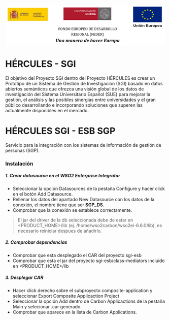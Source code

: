 ![](./doc/images/logos_feder.png)

# HÉRCULES - SGI 
El objetivo del Proyecto SGI dentro del Proyecto HÉRCULES es crear un Prototipo de un Sistema de Gestión de Investigación (SGI) basado en datos abiertos semánticos que ofrezca una visión global de los datos de investigación del Sistema Universitario Español (SUE) para mejorar la gestión, el análisis y las posibles sinergias entre universidades y el gran público desarrollando e incorporando  soluciones que superen las actualmente disponibles en el mercado.

# HÉRCULES SGI - ESB SGP
Servicio para la integración con los sistemas de información de gestión de personas (SGP).

### Instalación

##### 1. Crear datasource en el WSO2 Enterprise Integrator
- Seleccionar la opción Datasources de la pestaña Configure y hacer click en el botón Add Datasource.
- Rellenar los datos del apartado New Datasource con los datos de la conexión, el nombre tiene que ser **SGP_DS**.
- Comprobar que la conexión se establece correctamente.
> El jar del driver de la db seleccionada debe de estar en <PRODUCT_HOME>/lib (ej. /home/wso2carbon/wso2ei-6.6.0/lib), es necesario reiniciar despues de añadirlo.

##### 2. Comprobar dependencias
- Comprobar que esta desplegado el CAR del proyecto sgi-esb
- Comprobar que esta el jar del proyecto sgi-esb/class-mediators incluido en <PRODUCT_HOME>/lib


##### 3. Desplegar CAR
- Hacer click derecho sobre el subproyecto composite-application y seleccionar Export Composite Applicaction Project
- Seleccionar la opción Add dentro de Carbon Applicactions de la pestaña Main y selecionar .car generado.
- Comprobar que aparece en la lista de Carbon Applications.

